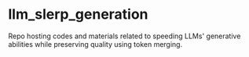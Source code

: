 # llm_slerp_generation
Repo hosting codes and materials related to speeding LLMs' generative abilities while preserving quality using token merging.
